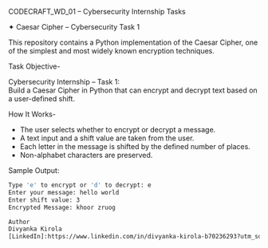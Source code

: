 CODECRAFT_WD_01 – Cybersecurity Internship Tasks


✦ Caesar Cipher – Cybersecurity Task 1

This repository contains a Python implementation of the Caesar Cipher, one of the simplest and most widely known encryption techniques.

Task Objective-

Cybersecurity Internship – Task 1:  
Build a Caesar Cipher in Python that can encrypt and decrypt text based on a user-defined shift.

How It Works-

- The user selects whether to encrypt or decrypt a message.  
- A text input and a shift value are taken from the user.  
- Each letter in the message is shifted by the defined number of places.  
- Non-alphabet characters are preserved.

Sample Output:

```bash
Type 'e' to encrypt or 'd' to decrypt: e  
Enter your message: hello world  
Enter shift value: 3  
Encrypted Message: khoor zruog

Author
Divyanka Kirola
[LinkedIn]:https://www.linkedin.com/in/divyanka-kirola-b70236293?utm_source=share&utm_campaign=share_via&utm_content=profile&utm_medium=android_app
